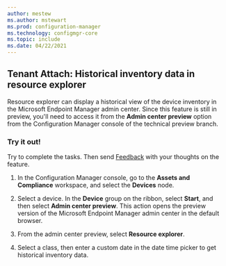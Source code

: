 ```yaml
---
author: mestew
ms.author: mstewart
ms.prod: configuration-manager
ms.technology: configmgr-core
ms.topic: include
ms.date: 04/22/2021
---
```


## <a name="bkmk_dex"></a> Tenant Attach: Historical inventory data in resource explorer
<!--9546584-->
Resource explorer can display a historical view of the device inventory in the Microsoft Endpoint Manager admin center. Since this feature is still in preview, you'll need to access it from the **Admin center preview** option from the Configuration Manager console of the technical preview branch.

### Try it out!

Try to complete the tasks. Then send [Feedback](/configmgr/core/understand/find-help#product-feedback) with your thoughts on the feature.

1. In the Configuration Manager console, go to the **Assets and Compliance** workspace, and select the **Devices** node.

1. Select a device. In the **Device** group on the ribbon, select **Start**, and then select **Admin center preview**. This action opens the preview version of the Microsoft Endpoint Manager admin center in the default browser.
1. From the admin center preview, select **Resource explorer**.
1. Select a class, then enter a custom date in the date time picker to get historical inventory data.
